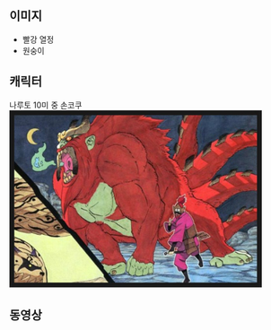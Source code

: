 
## 이미지
- 빨강 열정
- 원숭이

## 캐릭터
나루토 10미 중 손코쿠
<img src="/doc/img/dkbd_logo.jpg" alt="img" style="width: 450px;"/>

## 동영상
